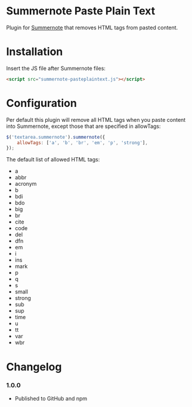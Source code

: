 # Summernote Paste Plain Text
Plugin for [Summernote](https://github.com/summernote/summernote/) that removes HTML tags from pasted content.

# Installation
Insert the JS file after Summernote files:

```html
<script src="summernote-pasteplaintext.js"></script>
```

# Configuration
Per default this plugin will remove all HTML tags when you paste content into Summernote, except those that are specified in allowTags:

```javascript
$('textarea.summernote').summernote({
    allowTags: ['a', 'b', 'br', 'em', 'p', 'strong'],
});
```

The default list of allowed HTML tags:

- a
- abbr
- acronym
- b
- bdi
- bdo
- big
- br
- cite
- code
- del
- dfn
- em
- i
- ins
- mark
- p
- q
- s
- small
- strong
- sub
- sup
- time
- u
- tt
- var
- wbr

# Changelog
### 1.0.0
- Published to GitHub and npm
